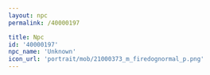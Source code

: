 ```yaml
---
layout: npc
permalink: /40000197

title: Npc
id: '40000197'
npc_name: 'Unknown'
icon_url: 'portrait/mob/21000373_m_firedognormal_p.png'
---
```

